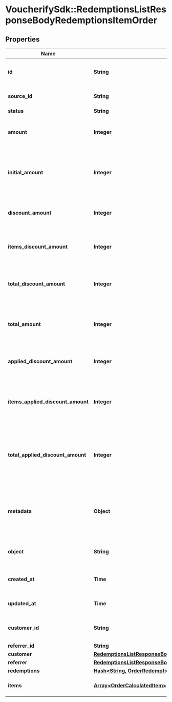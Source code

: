 # VoucherifySdk::RedemptionsListResponseBodyRedemptionsItemOrder

## Properties

| Name | Type | Description | Notes |
| ---- | ---- | ----------- | ----- |
| **id** | **String** | Unique ID assigned by Voucherify of an existing order that will be linked to the redemption of this request. | [optional] |
| **source_id** | **String** | Unique source ID of an existing order that will be linked to the redemption of this request. | [optional] |
| **status** | **String** | The order status. | [optional] |
| **amount** | **Integer** | This is the sum of the order items&#39; amounts. It is expressed as an integer in the smallest currency unit (e.g. 100 cents for $1.00). | [optional] |
| **initial_amount** | **Integer** | This is the sum of the order items&#39; amounts before any discount or other effect (e.g. add missing units) is applied. It is expressed as an integer in the smallest currency unit (e.g. 100 cents for $1.00). | [optional] |
| **discount_amount** | **Integer** | Sum of all order-level discounts applied to the order. It is expressed as an integer in the smallest currency unit (e.g. 100 cents for $1.00). | [optional] |
| **items_discount_amount** | **Integer** | Sum of all product-specific discounts applied to the order. It is expressed as an integer in the smallest currency unit (e.g. 100 cents for $1.00). | [optional] |
| **total_discount_amount** | **Integer** | Sum of all order-level AND all product-specific discounts applied to the order. It is expressed as an integer in the smallest currency unit (e.g. 100 cents for $1.00). | [optional] |
| **total_amount** | **Integer** | Order amount after undoing all the discounts through the rollback redemption. It is expressed as an integer in the smallest currency unit (e.g. 100 cents for $1.00). | [optional] |
| **applied_discount_amount** | **Integer** | This field shows the order-level discount applied. It is expressed as an integer in the smallest currency unit (e.g. 100 cents for $1.00). | [optional] |
| **items_applied_discount_amount** | **Integer** | Sum of all product-specific discounts applied in a particular request. It is expressed as an integer in the smallest currency unit (e.g. 100 cents for $1.00).   &#x60;sum(items, i &#x3D;&gt; i.applied_discount_amount)&#x60; | [optional] |
| **total_applied_discount_amount** | **Integer** | Sum of all order-level AND all product-specific discounts applied in a particular request. It is expressed as an integer in the smallest currency unit (e.g. 100 cents for $1.00).   &#x60;total_applied_discount_amount&#x60; &#x3D; &#x60;applied_discount_amount&#x60; + &#x60;items_applied_discount_amount&#x60; | [optional] |
| **metadata** | **Object** | A set of custom key/value pairs that you can attach to an order. It can be useful for storing additional information about the order in a structured format. It can be used to define business validation rules or discount formulas. | [optional] |
| **object** | **String** | The type of the object represented by JSON. | [optional][default to &#39;order&#39;] |
| **created_at** | **Time** | Timestamp representing the date and time when the order was created. The value is shown in the ISO 8601 format. | [optional] |
| **updated_at** | **Time** | Timestamp representing the date and time when the order was last updated in ISO 8601 format. | [optional] |
| **customer_id** | **String** | Unique customer identifier of the customer making the purchase. The ID is assigned by Voucherify. | [optional] |
| **referrer_id** | **String** | Unique referrer ID. | [optional] |
| **customer** | [**RedemptionsListResponseBodyRedemptionsItemOrderCustomer**](RedemptionsListResponseBodyRedemptionsItemOrderCustomer.md) |  | [optional] |
| **referrer** | [**RedemptionsListResponseBodyRedemptionsItemOrderReferrer**](RedemptionsListResponseBodyRedemptionsItemOrderReferrer.md) |  | [optional] |
| **redemptions** | [**Hash&lt;String, OrderRedemptionsEntry&gt;**](OrderRedemptionsEntry.md) |  | [optional] |
| **items** | [**Array&lt;OrderCalculatedItem&gt;**](OrderCalculatedItem.md) | Array of items applied to the order. It can include up 500 items. | [optional] |

